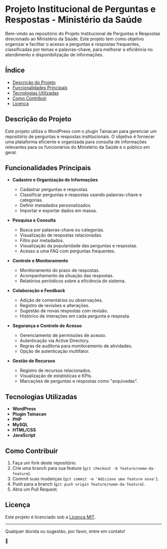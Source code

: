 # Projeto Institucional de Perguntas e Respostas - Ministério da Saúde

Bem-vindo ao repositório do Projeto Institucional de Perguntas e Respostas direcionado ao Ministério da Saúde. Este projeto tem como objetivo organizar e facilitar o acesso a perguntas e respostas frequentes, classificadas por temas e palavras-chave, para melhorar a eficiência no atendimento e disponibilização de informações.

## Índice

- [Descrição do Projeto](#descrição-do-projeto)
- [Funcionalidades Principais](#funcionalidades-principais)
- [Tecnologias Utilizadas](#tecnologias-utilizadas)
- [Como Contribuir](#como-contribuir)
- [Licença](#licença)

## Descrição do Projeto

Este projeto utiliza o WordPress com o plugin Tainacan para gerenciar um repositório de perguntas e respostas institucionais. O objetivo é fornecer uma plataforma eficiente e organizada para consulta de informações relevantes para os funcionários do Ministério da Saúde e o público em geral.

## Funcionalidades Principais

- **Cadastro e Organização de Informações**
  - Cadastrar perguntas e respostas.
  - Classificar perguntas e respostas usando palavras-chave e categorias.
  - Definir metadados personalizados.
  - Importar e exportar dados em massa.

- **Pesquisa e Consulta**
  - Busca por palavras-chave ou categorias.
  - Visualização de respostas relacionadas.
  - Filtro por metadados.
  - Visualização da popularidade das perguntas e respostas.
  - Acesso a uma FAQ com perguntas frequentes.

- **Controle e Monitoramento**
  - Monitoramento do prazo de respostas.
  - Acompanhamento da situação das respostas.
  - Relatórios periódicos sobre a eficiência do sistema.

- **Colaboração e Feedback**
  - Adição de comentários ou observações.
  - Registro de revisões e alterações.
  - Sugestão de novas respostas com revisão.
  - Histórico de interações em cada pergunta e resposta.

- **Segurança e Controle de Acesso**
  - Gerenciamento de permissões de acesso.
  - Autenticação via Active Directory.
  - Regras de auditoria para monitoramento de atividades.
  - Opção de autenticação multifator.

- **Gestão de Recursos**
  - Registro de recursos relacionados.
  - Visualização de estatísticas e KPIs.
  - Marcações de perguntas e respostas como "arquivadas".

## Tecnologias Utilizadas

- **WordPress**
- **Plugin Tainacan**
- **PHP**
- **MySQL**
- **HTML/CSS**
- **JavaScript**

## Como Contribuir

1. Faça um fork deste repositório.
2. Crie uma branch para sua feature (`git checkout -b feature/nome-da-feature`).
3. Commit suas mudanças (`git commit -m 'Adicione uma feature nova'`).
4. Push para a branch (`git push origin feature/nome-da-feature`).
5. Abra um Pull Request.

## Licença

Este projeto é licenciado sob a [Licença MIT](LICENSE).

---

Qualquer dúvida ou sugestão, por favor, entre em contato!

🎉
